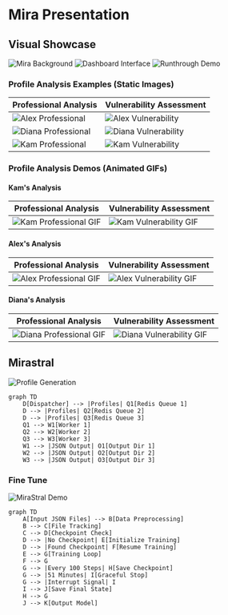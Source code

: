 # Mira Presentation

## Visual Showcase

![Mira Background](assets/mira-bg.png)
![Dashboard Interface](assets/dashboard.png)
![Runthrough Demo](assets/runthrough-interface-.gif)

### Profile Analysis Examples (Static Images)
| Professional Analysis | Vulnerability Assessment |
|-----------------------|--------------------------|
| ![Alex Professional](assets/Alex-pro.png) | ![Alex Vulnerability](assets/Alex-vulnerability.png) |
| ![Diana Professional](assets/Diana-pro.png) | ![Diana Vulnerability](assets/Diana-vulnerability.png) |
| ![Kam Professional](assets/Kam-pro.png) | ![Kam Vulnerability](assets/Kam-vulnerability.png) |

### Profile Analysis Demos (Animated GIFs)

#### Kam's Analysis
| Professional Analysis | Vulnerability Assessment |
|-----------------------|--------------------------|
| ![Kam Professional GIF](assets/kalp.gif) | ![Kam Vulnerability GIF](assets/kalv.gif) |

#### Alex's Analysis  
| Professional Analysis | Vulnerability Assessment |
|-----------------------|--------------------------|
| ![Alex Professional GIF](assets/alexp.gif) | ![Alex Vulnerability GIF](assets/alexv.gif) |

#### Diana's Analysis
| Professional Analysis | Vulnerability Assessment |
|-----------------------|--------------------------|
| ![Diana Professional GIF](assets/dianap.gif) | ![Diana Vulnerability GIF](assets/dianav.gif) |


## Mirastral

![Profile Generation](assets/profile_gen.png)


```mermaid
graph TD
    D[Dispatcher] --> |Profiles| Q1[Redis Queue 1]
    D --> |Profiles| Q2[Redis Queue 2]
    D --> |Profiles| Q3[Redis Queue 3]
    Q1 --> W1[Worker 1]
    Q2 --> W2[Worker 2]
    Q3 --> W3[Worker 3]
    W1 --> |JSON Output| O1[Output Dir 1]
    W2 --> |JSON Output| O2[Output Dir 2]
    W3 --> |JSON Output| O3[Output Dir 3]
```

### Fine Tune

![MiraStral Demo](assets/mirastral.gif)

```mermaid
graph TD
    A[Input JSON Files] --> B[Data Preprocessing]
    B --> C[File Tracking]
    C --> D[Checkpoint Check]
    D --> |No Checkpoint| E[Initialize Training]
    D --> |Found Checkpoint| F[Resume Training]
    E --> G[Training Loop]
    F --> G
    G --> |Every 100 Steps| H[Save Checkpoint]
    G --> |51 Minutes| I[Graceful Stop]
    G --> |Interrupt Signal| I
    I --> J[Save Final State]
    H --> G
    J --> K[Output Model]
```